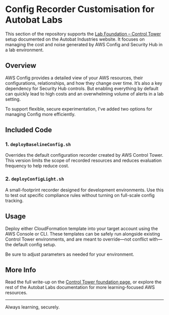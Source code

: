 # Config Recorder Customisation for Autobat Labs

This section of the repository supports the [Lab Foundation – Control Tower](https://www.autobat.com.au/page/lab-foundation--control-tower) setup documented on the Autobat Industries website. It focuses on managing the cost and noise generated by AWS Config and Security Hub in a lab environment.

## Overview

AWS Config provides a detailed view of your AWS resources, their configurations, relationships, and how they change over time. It’s also a key dependency for Security Hub controls. But enabling everything by default can quickly lead to high costs and an overwhelming volume of alerts in a lab setting.

To support flexible, secure experimentation, I’ve added two options for managing Config more efficiently.

## Included Code

### 1. `deployBaselineConfig.sh`
Overrides the default configuration recorder created by AWS Control Tower. This version limits the scope of recorded resources and reduces evaluation frequency to help reduce cost.

### 2. `deployConfigLight.sh`
A small-footprint recorder designed for development environments. Use this to test out specific compliance rules without turning on full-scale config tracking.

## Usage

Deploy either CloudFormation template into your target account using the AWS Console or CLI. These templates can be safely run alongside existing Control Tower environments, and are meant to override—not conflict with—the default config setup.

Be sure to adjust parameters as needed for your environment.

## More Info

Read the full write-up on the [Control Tower foundation page](https://www.autobat.com.au/page/lab-foundation--control-tower), or explore the rest of the Autobat Labs documentation for more learning-focused AWS resources.

---

Always learning, securely.